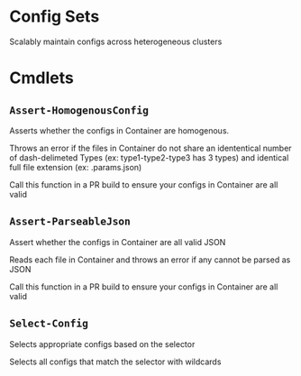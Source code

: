# Config Sets
Scalably maintain configs across heterogeneous clusters

# Cmdlets

## `Assert-HomogenousConfig`
Asserts whether the configs in Container are homogenous.

Throws an error if the files in Container do not share an idententical number of dash-delimeted Types
(ex: type1-type2-type3 has 3 types) and identical full file extension (ex: .params.json)

Call this function in a PR build to ensure your configs in Container are all valid

## `Assert-ParseableJson`
Assert whether the configs in Container are all valid JSON

Reads each file in Container and throws an error if any cannot be parsed as JSON

Call this function in a PR build to ensure your configs in Container are all valid


## `Select-Config`
Selects appropriate configs based on the selector

Selects all configs that match the selector with wildcards

